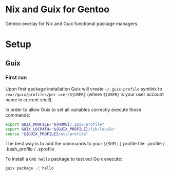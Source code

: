 # Nix and Guix for Gentoo

Gentoo overlay for Nix and Guix functional package managers.


# Setup


## Guix


### First run

Upon first package installation Guix will create `~/.guix-profile` symlink to
`/var/guix/profiles/per-user/${USER}` (where `${USER}` is your user account
name in current shell).

In order to allow Guix to set all variables correctly execute those commands:

```bash
export GUIX_PROFILE="${HOME}/.guix-profile"
export GUIX_LOCPATH="${GUIX_PROFILE}/lib/locale"
source "${GUIX_PROFILE}/etc/profile"
```

The best way is to add the commands to your `${SHELL}` profile file:
.profile / .bash_profile / .zprofile

To install a `GNU hello` package to test out Guix execute:

```bash
guix package -i hello
```
